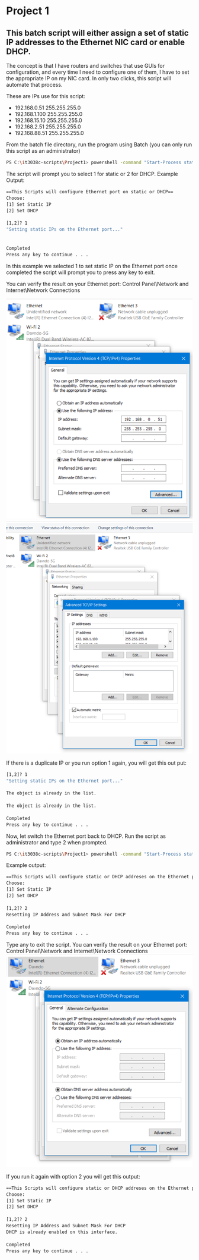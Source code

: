# Project 1

## This batch script will either assign a set of static IP addresses to the Ethernet NIC card or enable DHCP.

The concept is that I have routers and switches that use GUIs for configuration, and every time I need to configure one of them, I have to set the appropriate IP on my NIC card. In only two clicks, this script will automate that process.

These are IPs use for this script: 
- 192.168.0.51 255.255.255.0
- 192.168.1.100 255.255.255.0
- 192.168.15.10 255.255.255.0
- 192.168.2.51 255.255.255.0
- 192.168.88.51 255.255.255.0


From the batch file directory, run the program using Batch (you can only run this script as an administrator)

```bash
PS C:\it3038c-scripts\Project1> powershell -command "Start-Process staticdhcp.bat -Verb runas" 
```
The script will prompt you to select 1 for static or 2 for DHCP.
Example Output: 
```bash
==This Scripts will configure Ethernet port on static or DHCP==
Choose:
[1] Set Static IP
[2] Set DHCP

[1,2]? 1
"Setting static IPs on the Ethernet port..."


Completed
Press any key to continue . . .

```
In this example we selected 1 to set static IP on the Ethernet port once completed the script will prompt you to press any key to exit.

You can verify the result on your Ethernet port: Control Panel\Network and Internet\Network Connections

![](/Project1/2021-09-30-12-41-10.png)
![](/Project1/2021-09-30-12-27-49.png)

If there is a duplicate IP or you run option 1 again, you will get this out put:
```bash
[1,2]? 1
"Setting static IPs on the Ethernet port..."

The object is already in the list.

The object is already in the list.

Completed
Press any key to continue . . .
```

Now, let switch the Ethernet port back to DHCP. Run the script as administrator and type 2 when prompted.
```bash
PS C:\it3038c-scripts\Project1> powershell -command "Start-Process staticdhcp.bat -Verb runas" 
```
Example output: 

```bash
==This Scripts will configure static or DHCP addreses on the Ethernet port==
Choose:
[1] Set Static IP
[2] Set DHCP

[1,2]? 2
Resetting IP Address and Subnet Mask For DHCP

Completed
Press any key to continue . . .

```
Type any to exit the script. You can verify the result on your Ethernet port: Control Panel\Network and Internet\Network Connections
![](/Project1/2021-09-30-12-43-41.png)

If you run it again with option 2 you will get this output:

```bash
==This Scripts will configure static or DHCP addreses on the Ethernet port==
Choose:
[1] Set Static IP
[2] Set DHCP

[1,2]? 2
Resetting IP Address and Subnet Mask For DHCP
DHCP is already enabled on this interface.

Completed
Press any key to continue . . .
```


